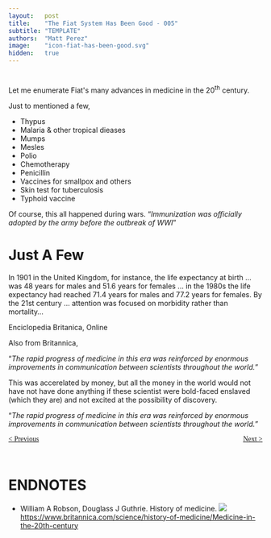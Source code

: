 ```yaml
---
layout:   post
title:    "The Fiat System Has Been Good - 005"
subtitle: "TEMPLATE"
authors:  "Matt Perez"
image:    "icon-fiat-has-been-good.svg"
hidden:   true
---
```


<div style="display:none; ">
 <p>Time for an alternative.</p>
</div>

<h1></h1>
 <p>Let me enumerate Fiat's many advances in medicine in the 20<sup>th</sup> century.</p>
 <p>Just to mentioned a few,</p>
  <ul>
   <li>Thypus</li>
   <li>Malaria & other tropical dieases</li>
   <li>Mumps</li>
   <li>Mesles</li>
   <li>Polio</li>
   <li>Chemotherapy</li>
   <li>Penicillin</li>
   <li>Vaccines for smallpox and others</li>
   <li>Skin test for tuberculosis</li>
   <li>Typhoid vaccine</li>
  </ul>
 <p>Of course, this all happened during wars.  &ldquo;<em>Immunization was officially adopted by the army before the outbreak of WWI</em>&rdquo;

<h1>Just A Few</h1>
 <div class="_citation">
  <p>In 1901 in the United Kingdom, for instance, the life expectancy at birth &hellip; was 48 years for males and 51.6 years for females &hellip; in the 1980s the life expectancy had reached 71.4 years for males and 77.2 years for females. By the 21st century &hellip; attention was focused on morbidity rather than mortality&hellip;</p>
  <p id="_signature">Enciclopedia Britanica, Online</p>
 </div>
 <p>Also from Britannica,</p>
  <div class="_citation">
   <p>&ldquo;<em>The rapid progress of medicine in this era was reinforced by enormous improvements in communication between scientists throughout the world.</em>&rdquo;</p>
  </div>
  <p>This was accerelated by money, but all the money in the world would not have not have done anything if these scientist were bold-faced enslaved (which they are) and not excited at the possibility of discovery.</p>
  <div class="_citation">
   <p>&ldquo;<em>The rapid progress of medicine in this era was reinforced by enormous improvements in communication between scientists throughout the world.</em>&rdquo;</p>
  </div>

<div style="margin-bottom:1in; font-family: American Typewriter, serif; ">
 <span style="float:left; ">
  <a href="https://radicalcompanies.com/2024/12/08/004-the-fiat-system-has-been-good">&lt; Previous</a>
 </span>
 <span style="float:right; ">
  <a href="https://radicalcompanies.com/2024/12/09/005-the-fiat-system-has-been-good">Next &gt;</a>
 </span>
</div>

<h1 class="_section">ENDNOTES</h1>
 <ul>
  <li id="en01">
   <p class="_list-item">
    William A Robson, Douglass J Guthrie.
    History of medicine.
    <a class="_uparrow" href="#bm01"><img src="/https://www.britannica.com/science/history-of-medicine/Medicine-in-the-20th-century">https://www.britannica.com/science/history-of-medicine/Medicine-in-the-20th-century</a>
   </p>
  </li>
 </ul>